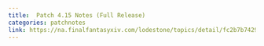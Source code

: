 ```yaml
---
title:  Patch 4.15 Notes (Full Release)
categories: patchnotes
link: https://na.finalfantasyxiv.com/lodestone/topics/detail/fc2b7b7429f139b0bbab2f19620f3c1efcf30368
---
```

